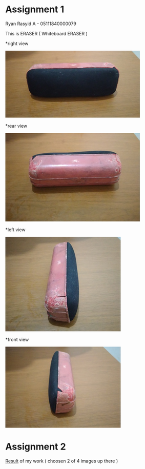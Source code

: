 <h1>Assignment 1</h1>
Ryan Rasyid A - 05111840000079

This is ERASER ( Whiteboard ERASER )

*right view

![eraser1](https://github.com/cg2021e/assignment-1-azhary86/blob/main/images/updated_eraser1_fix.jpg)

*rear view

![eraser2](https://github.com/cg2021e/assignment-1-azhary86/blob/main/images/updated_eraser2_fix.jpg)

*left view

![eraser3](https://github.com/cg2021e/assignment-1-azhary86/blob/main/images/updated_eraser3_fix.jpg)

*front view

![eraser4](https://github.com/cg2021e/assignment-1-azhary86/blob/main/images/updated_eraser4_fix.jpg)


<h1>Assignment 2</h1>

<a href="">Result</a> of my work ( choosen 2 of 4 images up there )
